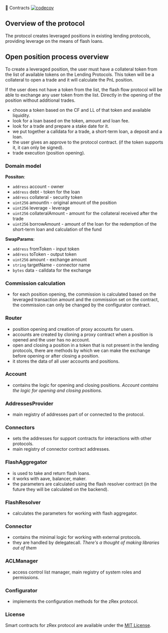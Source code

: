 🦖 Contracts
[![codecov](https://codecov.io/gh/Flash-Flow/core-contracts/branch/master/graph/badge.svg?token=94VIK7W295)](https://codecov.io/gh/Flash-Flow/core-contracts)

## Overview of the protocol

The protocol creates leveraged positions in existing lending protocols, providing leverage on the means of flash loans.

## Open position process overview

To create a leveraged position, the user must have a collateral token from the list of available tokens on the Lending Protocols. This token will be a collateral to open a trade and it will calculate the PnL position. 

If the user does not have a token from the list, the flash flow protocol will be able to exchange any user token from the list. Directly in the opening of the position without additional trades.

- choose a token based on the CF and LL of that token and available liquidity.
- look for a loan based on the token, amount and loan fee.
- look for a trade and prepare a stake date for it.
- we put together a calldata for a trade, a short-term loan, a deposit and a loan.
- the user gives an approve to the protocol contract. (if the token supports it, it can only be signed).
- trade execution (position opening).

### Domain model

**Possiton**:

- `address` account - owner
- `address` debt - token for the loan
- `address` collateral - security token
- `uint256` amountIn - original amount of the position
- `uint256` leverage - leverage
- `uint256` collateralAmount - amount for the collateral received after the trade 
- `uint256` borrowAmount - amount of the loan for the redemption of the short-term loan and calculation of the fund

**SwapParams**:

- `address` fromToken - input token
- `address` toToken - output token
- `uint256` amount - exchange amount
- `string` targetName - connector name
- `bytes` data - calldata for the exchange

### Commission calculation

- for each position opening, the commission is calculated based on the leveraged transaction amount and the commission set on the contract, the commission can only be changed by the configurator contract.

### Router

- position opening and creation of proxy accounts for users.
- accounts are created by cloning a proxy contract when a position is opened and the user has no account.
- open and closing a position in a token that is not present in the lending protocols, there are methods by which we can make the exchange before opening or after closing a position.
- it stores the data of all user accounts and positions.

### Account

- contains the logic for opening and closing positions.
*Account contains the logic for opening and closing positions.*

### AddressesProvider

- main registry of addresses part of or connected to the protocol.

### Connectors

- sets the addresses for support contracts for interactions with other protocols.
- main registry of connector contract addresses.


### FlashAggregator

- is used to take and return flash loans.
- it works with aave, balancer, maker.
- the parameters are calculated using the flash resolver contract (in the future they will be calculated on the backend).

### FlashResolver

- calculates the parameters for working with flash aggregator.

### Connector

- contains the minimal logic for working with external protocols.
- they are handled by delegatecall.
*There's a thought of making libraries out of them*

### ACLManager

- access control list manager, main registry of system roles and permissions.

### Configurator

- implements the configuration methods for the zRex protocol.

### License

Smart contracts for zRex protocol are available under the [MIT License](LICENSE.md).

